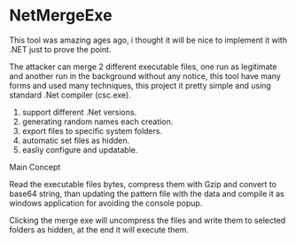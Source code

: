 # NetMergeExe

This tool was amazing ages ago, i thought it will be nice to implement it with .NET just to prove the point.

The attacker can merge 2 different executable files, one run as legitimate and another run in the background without any notice,
this tool have many forms and used many techniques, this project it pretty simple and using standard .Net compiler (csc.exe).

1. support different .Net versions.
2. generating random names each creation.
3. export files to specific system folders.
4. automatic set files as hidden.
5. easliy configure and updatable.


Main Concept

Read the executable files bytes, compress them with Gzip and convert to base64 string, 
than updating the pattern file with the data and compile it as windows application for avoiding the console popup.

Clicking the merge exe will uncompress the files and write them to selected folders as hidden, 
at the end it will execute them.
